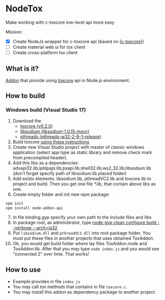 # NodeTox
Make working with c-toxcore low-level api more easy

Mission:
+ [x] Create NodeJs wrapper for c-toxcore api (based on [[c-toxcore](https://github.com/TokTok/c-toxcore)])
+ [ ] Create material web ui for tox client
+ [ ] Create cross-platform tox client

## What is it?

[Addon](https://nodejs.org/api/addons.html) that provide using [toxcore](https://github.com/TokTok/c-toxcore) api in Node.js environment.

## How to build

### Windows build (Visual Studio 17)

1. Download the 
	- [toxcore (v0.2.0)](https://github.com/TokTok/c-toxcore/archive/v0.2.0.zip)
	- [libsodium (libsodium-1.0.15-msvc)](https://download.libsodium.org/libsodium/releases/libsodium-1.0.15-msvc.zip)
	-  [pthreads (pthreads-w32-2-9-1-release)](http://sourceware.org/pub/pthreads-win32/pthreads-w32-2-9-1-release.zip)
2. Build toxcore [using these instructions](https://github.com/TokTok/c-toxcore/blob/master/INSTALL.md#microsoft-visual-studios-developer-command-prompt)
3. Create new Visual Studio project with master of classic windows application (select app type as static library and remove check mark from precompiled header).
4. Add this libs as a dependencies: advapi32.lib;iphlpapi.lib;psapi.lib;shell32.lib;ws2_32.lib;libsodium.lib (don't forget specify path of libsodium.lib placed folder)
5. Add exists elements: libsodium.lib, pthreadVC2.lib and toxcore.lib to project and build. Then you get one file *.lib, that contain above libs as one.
6. Create empty folder and init new npm package:
```sh
npm init
npm install node-addon-api
```
7. In file binding.gyp specify your own path to the include files and libs
8. In package root, as administrator, type [node-gyp clean configure build --verbose --arch=ia32](https://stackoverflow.com/questions/22448885/how-do-i-build-32-bit-binaries-on-a-64-bit-system-using-npm)
9. Put `libsodium.dll` and `pthreadVC2.dll` into root package folder. You must put these files in another projects that uses obtained ToxAddon.
10. Ok, you would get build folder where lay files ToxAddon.node and ToxAddon.lib. After that you may type `node index.js` and you would see "connected 2" over time. That works!

## How to use

- Example provides in file `index.js`
- You may call tox methods that contains in file `toxcore.c`.
- You may install this addon as dependency package to another project.
